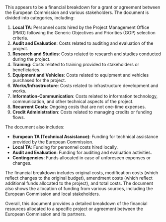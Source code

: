 This appears to be a financial breakdown for a grant or agreement between the European Commission and various stakeholders. The document is divided into categories, including:

1. **Local TA**: Personnel costs hired by the Project Management Office (PMO) following the Generic Objectives and Priorities (GOP) selection criteria.
2. **Audit and Evaluation**: Costs related to auditing and evaluation of the project.
3. **Research and Studies**: Costs related to research and studies conducted during the project.
4. **Training**: Costs related to training provided to stakeholders or beneficiaries.
5. **Equipment and Vehicles**: Costs related to equipment and vehicles purchased for the project.
6. **Works/Infrastructure**: Costs related to infrastructure development and works.
7. **Information-Communication**: Costs related to information technology, communication, and other technical aspects of the project.
8. **Recurrent Costs**: Ongoing costs that are not one-time expenses.
9. **Credit Administration**: Costs related to managing credits or funding flows.

The document also includes:

* **European TA (Technical Assistance)**: Funding for technical assistance provided by the European Commission.
* **Local TA**: Funding for personnel costs hired locally.
* **Audit and Evaluation**: Funding for auditing and evaluation activities.
* **Contingencies**: Funds allocated in case of unforeseen expenses or changes.

The financial breakdown includes original costs, modification costs (which reflect changes to the original budget), amendment costs (which reflect additional funds allocated to the project), and total costs. The document also shows the allocation of funding from various sources, including the European Commission and local stakeholders.

Overall, this document provides a detailed breakdown of the financial resources allocated to a specific project or agreement between the European Commission and its partners.